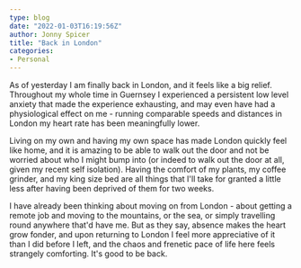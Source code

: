 ```yaml
---
type: blog
date: "2022-01-03T16:19:56Z"
author: Jonny Spicer
title: "Back in London"
categories:
- Personal
---
```

As of yesterday I am finally back in London, and it feels like a big relief. Throughout my whole time in Guernsey I experienced a
persistent low level anxiety that made the experience exhausting, and may even have had a physiological effect on me - running comparable
speeds and distances in London my heart rate has been meaningfully lower.

Living on my own and having my own space has made London quickly feel like home, and it is amazing to be able to walk out the door and
not be worried about who I might bump into (or indeed to walk out the door at all, given my recent self isolation). Having the comfort of
my plants, my coffee grinder, and my king size bed are all things that I'll take for granted a little less after having been deprived of
them for two weeks.

I have already been thinking about moving on from London - about getting a remote job and moving to the mountains, or the sea, or simply
travelling round anywhere that'd have me. But as they say, absence makes the heart grow fonder, and upon returning to London I feel more
appreciative of it than I did before I left, and the chaos and frenetic pace of life here feels strangely comforting. It's good to be
back.